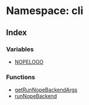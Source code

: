 # Namespace: cli

## Index

### Variables

- [NOPELOGO](variables/variable.NOPELOGO.md)

### Functions

- [getRunNopeBackendArgs](functions/function.getRunNopeBackendArgs.md)
- [runNopeBackend](functions/function.runNopeBackend.md)
